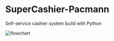 # SuperCashier-Pacmann
Self-service cashier system build with Python


![flowchart](https://user-images.githubusercontent.com/31800666/230698352-521cbe01-4d0f-4d72-8401-0ca41750711a.png)
